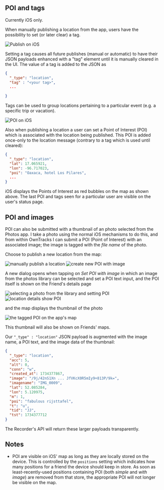 ## POI and tags

Currently iOS only.

When manually publishing a location from the app, users have the possibility to set (or later clear) a tag.

![Publish on iOS](images/ios-poi-tag-select.png)

Setting a tag causes all future publishes (manual or automatic) to have their JSON payloads enhanced with a "tag" element until it is manually cleared in the UI. The value of a tag is added to the JSON as

```json
{
  "_type": "location",
  "tag" : "<your tag>",
  ...
 
}
```

Tags can be used to group locations pertaining to a particular event (e.g. a specific trip or vacation).

![POI on iOS](images/poi.png)

Also when publishing a location a user can set a Point of Interest (POI) which is associated with the location being published. This POI is added once-only to the location message (contrary to a tag which is used until cleared):


```json
{
  "_type": "location",
  "lat": 17.065921,
  "lon": -96.717023,
  "poi": "Oaxaca, hotel Los Pilares",
  ...
}
```

iOS displays the Points of Interest as red bubbles on the map as shown above. The last POI and tags seen for a particular user are visible on the user's status page.

## POI and images

POI can also be submitted with a thumbnail of an photo selected from the Photos app. I take a photo using the normal iOS mechanisms to do this, and from within OwnTracks I can submit a POI (Point of Interest) with an associated image; the image is tagged with the _file name_ of the photo.

Choose to publish a new location from the map:

![manually publish a location](images/poi2/jagular309-a.jpg)
![create new POI with image](images/poi2/jagular309-b.jpg)

A new dialog opens when tapping on _Set POI with image_ in which an image from the photos library can be selected and set a POI text input, and the POI itself is shown on the Friend's details page

![selecting a photo from the library and setting POI](images/poi2/jagular309-c.jpg)
![location details show POI](images/poi2/jagular309-d.jpg)


and the map displays the thumbnail of the photo

![the tagged POI on the app's map](images/poi2/jagular309-e.jpg)


This thumbnail will also be shown on Friends' maps.

Our `"_type" : "location"` JSON payload is augmented with the image name, a POI text, and the image data of the thumbnail:

```json
{
  "_type": "location",
  "acc": 5,
  "alt": 0,
  "conn": "w",
  "created_at": 1734377867,
  "image": "/9j/42nS1Xn ... JfVKcX0R5mIy9+813P/9k=",
  "imagename": "IMG_0009",
  "lat": 52.085284,
  "lon": 5.120975,
  "m": 1,
  "poi": "fabulous rijsttafel",
  "t": "u",
  "tid": "JJ",
  "tst": 1734377712
}
```

The Recorder's API will return these larger payloads transparently.

## Notes

- POI are visible on iOS' map as long as they are locally stored on the device. This is controlled by the `positions` setting which indicates how many positions for a friend the device should keep in store. As soon as least-recently-used positions containing POI (both _simple_ and _with image_) are removed from that store, the appropriate POI will not longer be visible on the map.
